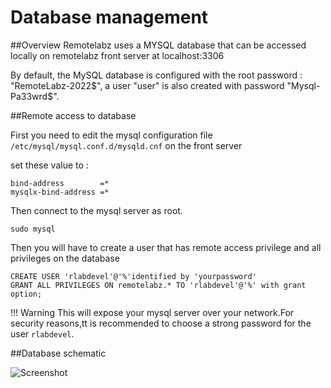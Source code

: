 # Database management

##Overview
Remotelabz uses a MYSQL database that can be accessed locally on remotelabz front server at localhost:3306

By default, the MySQL database is configured with the root password : "RemoteLabz-2022$", a user "user" is also created with password "Mysql-Pa33wrd$". 

##Remote access to database

First you need to edit the mysql configuration file `/etc/mysql/mysql.conf.d/mysqld.cnf` on the front server

set these value to :

```
bind-address        =*
mysqlx-bind-address =*
```

Then connect to the mysql server  as root.

`sudo mysql`

Then you will have to create a user that has remote access privilege and all privileges on the database
```
CREATE USER 'rlabdevel'@'%'identified by 'yourpassword'
GRANT ALL PRIVILEGES ON remotelabz.* TO 'rlabdevel'@'%' with grant option;
```
!!! Warning 
    This will expose your mysql server over your network.For security reasons,tt is recommended to choose a strong password for the user `rlabdevel`.

##Database schematic

![Screenshot](/images/Developers/remotelabz-schema-db.png)

